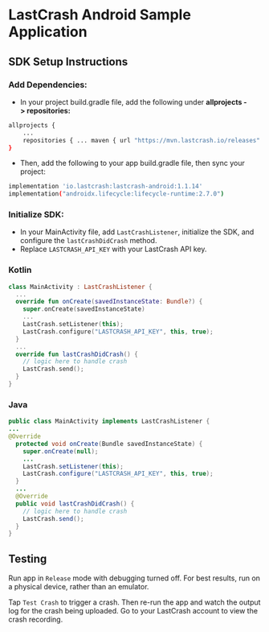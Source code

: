 # LastCrash Android Sample Application

## SDK Setup Instructions

### Add Dependencies:

- In your project build.gradle file, add the following under **allprojects -> repositories:**

```bash
allprojects {
	...
	repositories { ... maven { url "https://mvn.lastcrash.io/releases" } }
}
```

- Then, add the following to your app build.gradle file, then sync your project:

```bash
implementation 'io.lastcrash:lastcrash-android:1.1.14'
implementation("androidx.lifecycle:lifecycle-runtime:2.7.0")
```

### Initialize SDK:

- In your MainActivity file, add `LastCrashListener`, initialize the SDK, and configure the `lastCrashDidCrash` method.
- Replace `LASTCRASH_API_KEY` with your LastCrash API key.

### Kotlin

```kotlin
class MainActivity : LastCrashListener {
  ...
  override fun onCreate(savedInstanceState: Bundle?) {
    super.onCreate(savedInstanceState)
    ...
    LastCrash.setListener(this);
    LastCrash.configure("LASTCRASH_API_KEY", this, true);
  }
  ...
  override fun lastCrashDidCrash() {
    // logic here to handle crash
    LastCrash.send();
  }
}
```

### Java

```java
public class MainActivity implements LastCrashListener {
...
@Override
  protected void onCreate(Bundle savedInstanceState) {
    super.onCreate(null);
    ...
    LastCrash.setListener(this);
    LastCrash.configure("LASTCRASH_API_KEY", this, true);
  }
  ...
  @Override
  public void lastCrashDidCrash() {
    // logic here to handle crash
    LastCrash.send();
  }
}
```

## Testing

Run app in `Release` mode with debugging turned off. For best results, run on a physical device, rather than an emulator.

Tap `Test Crash` to trigger a crash.  Then re-run the app and watch the output log for the crash being uploaded.  Go to your LastCrash account to view the crash recording.